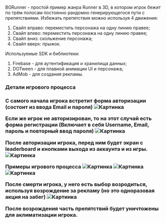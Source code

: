 BGRunner - простой пример жанра Runner в 3D, в котором игрок бежит по трём полосам постоянно рандомно генерирующегося пути с препятствиями.
Избежать препятствия можно используя 4 движения:
  1. Свайп вправо: переместить персонажа на одну линию правее;
  2. Свайп влево: переместить персонажа на одну линию правее;
  3. Свайп вниз: скольжение персонажа;
  4. Свайп вверх: прыжок.

Используемые SDK и библиотеки:
  1. Firebase - для аутентификация и хранилища данных;
  2. DOTween - для плавной анимации UI и персонажа;
  3. AdMob - для создания рекламы.

<h3>Детали игрового процесса<h3>

С самого начала игрока встретит форма авторизации (состоит из ввода Email и пароля)
![Картинка](https://imgur.com/Yy8Wzeb")

Если же игрок не авторизирован, то на этот случай есть форма регистрации (Включает в себя Username, Email, пароль и повторный ввод пароля)
![Картинка](https://imgur.com/O7d08el)

После авторизации игрока, перед ним будет экран с leaderboard и кнопками выхода из аккаунта и из игры.
![Картинка](https://imgur.com/pyssQrv)

Примеры игрового процесса
![Картинка](https://imgur.com/JiqK20F)
![Картинка](https://imgur.com/yiSpg9R)
![Картинка](https://imgur.com/tR1EqZq)

После смерти игрока, у него есть выбор возродиться, используя возрождение за рекламу (но это одноразовая акция на забег)
![Картинка](https://imgur.com/G4nZMOq "death")

После возрождения часть препятствий будет уничтожены для аклиматизации игрока.
